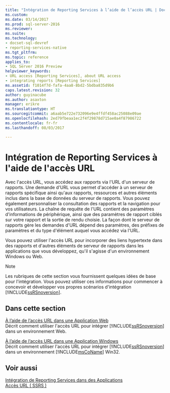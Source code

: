 ```yaml
---
title: "Intégration de Reporting Services à l’aide de l’accès URL | Documents Microsoft"
ms.custom: 
ms.date: 03/14/2017
ms.prod: sql-server-2016
ms.reviewer: 
ms.suite: 
ms.technology:
- docset-sql-devref
- reporting-services-native
ms.tgt_pltfrm: 
ms.topic: reference
applies_to:
- SQL Server 2016 Preview
helpviewer_keywords:
- URL access [Reporting Services], about URL access
- integrating reports [Reporting Services]
ms.assetid: f1014f7d-fafa-4aa8-8bd2-5bdba835d9b6
caps.latest.revision: 32
author: guyinacube
ms.author: asaxton
manager: erikre
ms.translationtype: HT
ms.sourcegitcommit: a6aab5e722e732096e9e4ffdf458ac25088e09ae
ms.openlocfilehash: 2ed79fbeaa1ec2f4f29878d715ae0a4f87986722
ms.contentlocale: fr-fr
ms.lasthandoff: 08/03/2017

---
```

# <a name="integrating-reporting-services-using-url-access"></a>Intégration de Reporting Services à l'aide de l'accès URL
  Avec l'accès URL, vous accédez aux rapports via l'URL d'un serveur de rapports. Une demande d'URL vous permet d'accéder à un serveur de rapports spécifique ainsi qu'aux rapports, ressources et autres éléments inclus dans la base de données du serveur de rapports. Vous pouvez également personnaliser la consultation des rapports et la navigation pour vos utilisateurs. La chaîne de requête de l'URL contient des paramètres d'informations de périphérique, ainsi que des paramètres de rapport ciblés sur votre rapport et la sortie de rendu choisie. La façon dont le serveur de rapports gère les demandes d'URL dépend des paramètres, des préfixes de paramètres et du type d'élément auquel vous accédez via l'URL.  
  
 Vous pouvez utiliser l'accès URL pour incorporer des liens hypertexte dans des rapports et d'autres éléments de serveur de rapports dans les applications que vous développez, qu'il s'agisse d'un environnement Windows ou Web.  
  
> [!NOTE]  
>  Les rubriques de cette section vous fournissent quelques idées de base pour l'intégration. Vous pouvez utiliser ces informations pour commencer à concevoir et développer vos propres scénarios d'intégration [!INCLUDE[ssRSnoversion](../../includes/ssrsnoversion-md.md)].  
  
## <a name="in-this-section"></a>Dans cette section  
 [À l’aide de l’accès URL dans une Application Web](../../reporting-services/application-integration/integrating-reporting-services-using-url-access-web-application.md)  
 Décrit comment utiliser l'accès URL pour intégrer [!INCLUDE[ssRSnoversion](../../includes/ssrsnoversion-md.md)] dans un environnement Web.  
  
 [À l’aide de l’accès URL dans une Application Windows](../../reporting-services/application-integration/integrating-reporting-services-using-url-access-windows-application.md)  
 Décrit comment utiliser l'accès URL pour intégrer [!INCLUDE[ssRSnoversion](../../includes/ssrsnoversion-md.md)] dans un environnement [!INCLUDE[msCoName](../../includes/msconame-md.md)] Win32.  
  
## <a name="see-also"></a>Voir aussi  
 [Intégration de Reporting Services dans des Applications](../../reporting-services/application-integration/integrating-reporting-services-into-applications.md)   
 [Accès URL &#40; SSRS &#41;](../../reporting-services/url-access-ssrs.md)  
  
  
